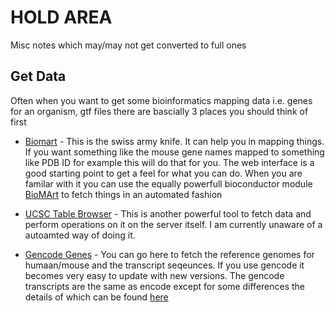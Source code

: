 # HOLD AREA

Misc notes which may/may not get converted to full ones

## Get Data

Often when you want to get some bioinformatics mapping data i.e. genes for an organism, gtf files there are bascially 3 places you should think of first

- [Biomart](http://ensembl.org/biomart) - This is the swiss army knife. It can help you in mapping things. If you want something like the mouse gene names mapped to something like PDB ID for example this will do that for you. The web interface is a good starting point to get a feel for what you can do. When you are familar with it you can use the equally powerfull bioconductor module [BioMArt](https://bioconductor.org/packages/release/bioc/html/biomaRt.html) to fetch things in an automated fashion

- [UCSC Table Browser](https://genome.ucsc.edu/cgi-bin/hgTables) - This is another powerful tool to fetch data and perform operations on it on the server itself. I am currently unaware of a autoamted way of doing it. 

- [Gencode Genes](https://www.gencodegenes.org/) - You can go here to fetch the reference genomes for humaan/mouse and the transcript seqeunces. If you use gencode it becomes very easy to update with new versions. The gencode transcripts are the same as encode except for some differences the details of which can be found [here](https://www.gencodegenes.org/faq.html)
